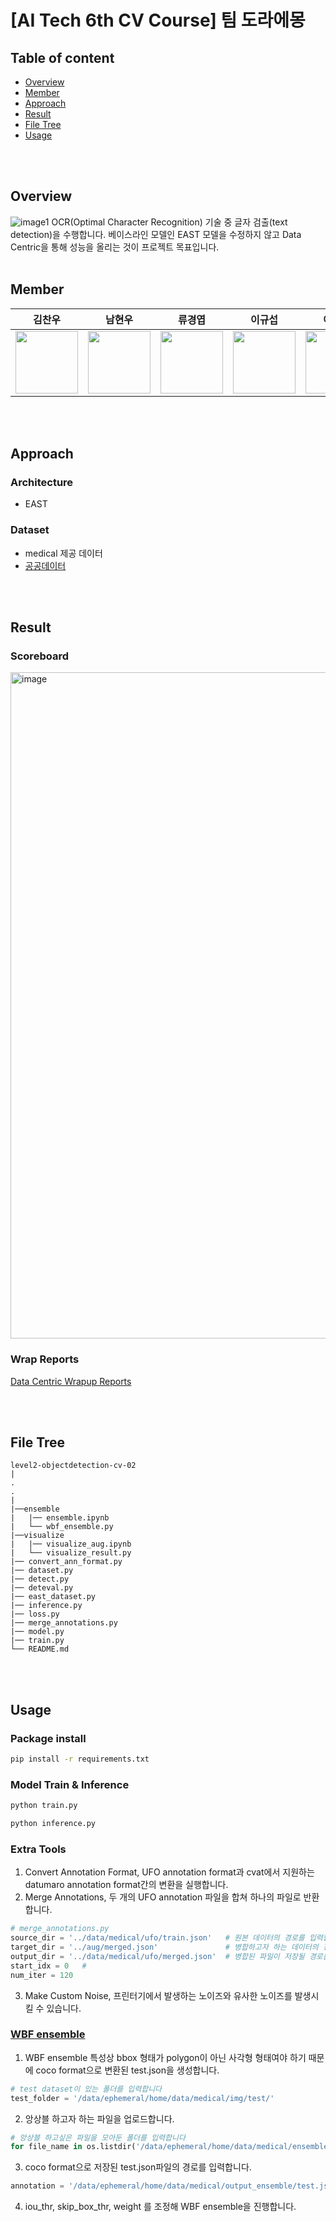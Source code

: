 # [AI Tech 6th CV Course] 팀 도라에몽

## Table of content

- [Overview](#Overview)
- [Member](#Member)
- [Approach](#Approach)
- [Result](#Result)
- [File Tree](#filetree)
- [Usage](#Code)




<br></br>
## Overview <a id = 'Overview'></a>
![image1](https://github.com/kylew1004/Python_projects/assets/5775698/03e971cd-56e0-42c2-ba3f-d9ecccaa272a)
OCR(Optimal Character Recognition) 기술 중 글자 검출(text detection)을 수행합니다. 
베이스라인 모델인 EAST 모델을 수정하지 않고 Data Centric을 통해 성능을 올리는 것이 프로젝트 목표입니다.
<br></br>

## Member <a id = 'Member'></a>

|김찬우|남현우|류경엽|이규섭|이현지|한주희|
|:--:|:--:|:--:|:--:|:--:|:--:|
|<a href='https://github.com/uowol'><img src='https://avatars.githubusercontent.com/u/20416616?v=4' width='100px'/></a>|<a href='https://github.com/nhw2417'><img src='https://avatars.githubusercontent.com/u/103584775?s=88&v=4' width='100px'/></a>|<a href='https://github.com/kylew1004'><img src='https://avatars.githubusercontent.com/u/5775698?s=88&v=4' width='100px'/></a>|<a href='https://github.com/9sub'><img src='https://avatars.githubusercontent.com/u/113101019?s=88&v=4' width='100px'/></a>|<a href='https://github.com/solee328'><img src='https://avatars.githubusercontent.com/u/22787039?s=88&v=4' width='100px'/></a>|<a href='https://github.com/jh7316'><img src='https://avatars.githubusercontent.com/u/95545960?s=88&v=4' width='100px'/></a>|


<br></br>

## Approach <a id = 'Approach'></a>
### Architecture
- EAST
### Dataset
- medical 제공 데이터
- [공공데이터](https://aihub.or.kr/aihubdata/data/view.do?currMenu=115&topMenu=100&aihubDataSe=realm&dataSetSn=88)

<br></br>

## Result <a id = 'Result'></a>

### Scoreboard
<img width="1066" alt="image" src="https://github.com/boostcampaitech6/level2-objectdetection-cv-02/assets/5775698/2db6bbc6-ae23-434f-ac2a-47ac902e9237">

### Wrap Reports
<a href="" target="_blank">Data Centric Wrapup Reports</a>


<br></br>

## File Tree <a id = 'filetree'></a>
```
level2-objectdetection-cv-02
|
.
.
|
|──ensemble
|   |── ensemble.ipynb
|   └── wbf_ensemble.py
|──visualize
|   |── visualize_aug.ipynb
|   └── visualize_result.py
|── convert_ann_format.py
|── dataset.py
|── detect.py
|── deteval.py
|── east_dataset.py
|── inference.py
|── loss.py
|── merge_annotations.py
|── model.py
|── train.py
└── README.md
```

<br></br>

## Usage <a id = 'Code'></a>

### Package install

```bash
pip install -r requirements.txt
```

### Model Train & Inference
```bash
python train.py

python inference.py
```


### Extra Tools
1. Convert Annotation Format, UFO annotation format과 cvat에서 지원하는 datumaro annotation format간의 변환을 실행합니다.
2. Merge Annotations, 두 개의 UFO annotation 파일을 합쳐 하나의 파일로 반환합니다.
```py
# merge_annotations.py 
source_dir = '../data/medical/ufo/train.json'   # 원본 데이터의 경로를 입력합니다.
target_dir = '../aug/merged.json'               # 병합하고자 하는 데이터의 경로를 입력합니다.
output_dir = '../data/medical/ufo/merged.json'  # 병합된 파일이 저장될 경로를 입력합니다    
start_idx = 0   # 
num_iter = 120
```
3. Make Custom Noise, 프린터기에서 발생하는 노이즈와 유사한 노이즈를 발생시킬 수 있습니다.

### [WBF ensemble](./docs/wbf_ensemble.md)
1. WBF ensemble 특성상 bbox 형태가 polygon이 아닌 사각형 형태여야 하기 때문에 coco format으로 변환된 test.json을 생성합니다.
```py
# test dataset이 있는 폴더를 입력합니다
test_folder = '/data/ephemeral/home/data/medical/img/test/'
```
2. 앙상블 하고자 하는 파일을 업로드합니다.
```py
# 앙상블 하고싶은 파일을 모아둔 폴더를 입력합니다
for file_name in os.listdir('/data/ephemeral/home/data/medical/ensemble/json'):
```
3. coco format으로 저장된 test.json파일의 경로를 입력합니다.
```py
annotation = '/data/ephemeral/home/data/medical/output_ensemble/test.json'
```
4.  iou_thr, skip_box_thr, weight 를 조정해 WBF ensemble을 진행합니다. 
